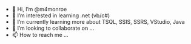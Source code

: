 - 👋 Hi, I’m @m4monroe
- 👀 I’m interested in learning .net (vb/c#)
- 🌱 I’m currently learning more about TSQL, SSIS, SSRS, VStudio, Java
- 💞️ I’m looking to collaborate on ...
- 📫 How to reach me ...

<!---
m4monroe/m4monroe is a ✨ special ✨ repository because its `README.md` (this file) appears on your GitHub profile.
You can click the Preview link to take a look at your changes.
--->
